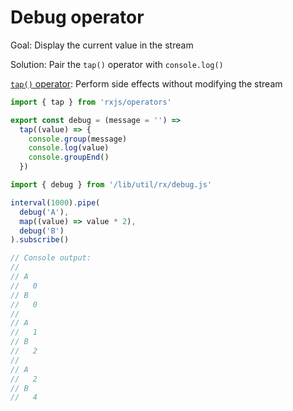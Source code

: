 # Debug operator

Goal: Display the current value in the stream

Solution: Pair the `tap()` operator with `console.log()`

[`tap()` operator](https://rxjs-dev.firebaseapp.com/api/operators/tap): Perform side effects without modifying the stream

```js
import { tap } from 'rxjs/operators'

export const debug = (message = '') =>
  tap((value) => {
    console.group(message)
    console.log(value)
    console.groupEnd()
  })
```

```js
import { debug } from '/lib/util/rx/debug.js'

interval(1000).pipe(
  debug('A'),
  map((value) => value * 2),
  debug('B')
).subscribe()

// Console output:
//
// A
//   0
// B
//   0
//
// A
//   1
// B
//   2
//
// A
//   2
// B
//   4
```
